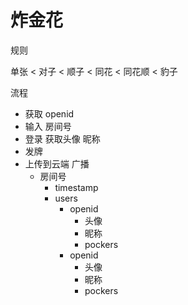 # 炸金花

规则

单张 < 对子 < 顺子 < 同花 < 同花顺 < 豹子


流程
- 获取 openid
- 输入 房间号
- 登录 获取头像 昵称
- 发牌
- 上传到云端 广播
    - 房间号
        - timestamp
        - users
            - openid
                - 头像
                - 昵称
                - pockers
            - openid
                - 头像
                - 昵称
                - pockers

